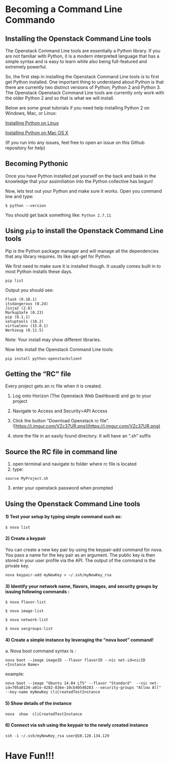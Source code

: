 # Becoming a Command Line Commando

## Installing the Openstack Command Line tools

The Openstack Command Line tools are essentially a Python library.  If you are not familiar with Python, it is a modern interpreted language that has a simple syntax and is easy to learn while also being full-featured and extremely powerful.  

So, the first step in installing the Openstack Command Line tools is to first get Python installed.  One important thing to understand about Python is that there are currently two distinct versions of Python; Python 2 and Python 3.  The Openstack Openstack Command Line tools are currently only work with the older Python 2 and so that is what we will install.

Below are some great tutorials if you need help installing Python 2 on Windows, Mac, or Linux:

[Installing Python on Linux](http://docs.python-guide.org/en/latest/starting/install/linux/)

[Installing Python on Mac OS X](http://docs.python-guide.org/en/latest/starting/install/osx/)

(If you run into any issues, feel free to open an issue on this Github repository for help)

## Becoming Pythonic

Once you have Python installed pat yourself on the back and bask in the knowledge that your assimiliation into the Python collective has begun!

Now, lets test out your Python and make sure it works.  Open you command line and type:

```
$ python --version
```

You should get back something like: `Python 2.7.11`

## Using `pip` to install the Openstack Command Line tools

Pip is the Python package manager and will manage all the dependencies that any library requires.  Its like apt-get for Python.

We first need to make sure it is installed though.  It usually comes built in to most Python installs these days.

```
pip list
```

Output you should see:

```
Flask (0.10.1)
itsdangerous (0.24)
Jinja2 (2.8)
MarkupSafe (0.23)
pip (8.1.1)
setuptools (18.2)
virtualenv (15.0.1)
Werkzeug (0.11.5)
```

Note: Your install may show different libraries.

Now lets install the Openstack Command Line tools:

```
pip install python-openstackclient
```

## Getting the “RC" file

Every project gets an rc file when it is created.

1)	Log onto Horizon (The Openstack Web Dashboard) and go to your project  
2)	Navigate to Access and Security>API Access  
3)	Click the button “Download Openstack rc file”.  
![https://i.imgur.com/VZc37UR.png](https://i.imgur.com/VZc37UR.png)

4)	store the file in an easily found directory.  It will have an “.sh” suffix  

## Source the RC file in command line

1)	open terminal and navigate to folder where rc file is located  
2)	type:

```
source MyProject.sh
```

3)	enter your openstack password when prompted  

## Using the Openstack Command Line tools


#### 1)	Test your setup by typing simple command such as:

```
$ nova list
```

#### 2)	Create a keypair

You can create a new key pair by using the keypair-add command for nova. You pass a name for the key pair as an argument. The public key is then stored in your user profile via the API. The output of the command is the private key.

```
nova keypair-add myNewKey > ~/.ssh/myNewKey_rsa
```

#### 3)	Identify your network name, flavors, images, and security groups by issuing following commands :

```
$ nova flavor-list
```

```
$ nova image-list
```
```
$ nova network-list
```
```
$ nova secgroups-list
```


#### 4)	Create a simple instance by leveraging the “nova boot” command!

a.	Nova boot command syntax is :

``` 
nova boot --image imageID --flavor flavorID --nic net-id=nicID <Instance Name> 
```

example:

```
nova boot --image "Ubuntu 14.04 LTS" --flavor "Standard"  --nic net-id=705a8134-a01e-4282-836e-10cb40540283 --security-groups "Allow All" --key-name myNewKey cliCreatedTestInstance
```
	
#### 5)	Show details of the instance

```
nova  show  cliCreatedTestInstance
```


#### 6)	Connect via ssh using the keypair to the newly created instance

```
ssh -i ~/.ssh/myNewKey_rsa user@10.128.134.129
```

# Have Fun!!!







